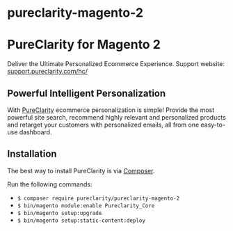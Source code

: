 # pureclarity-magento-2
PureClarity for Magento 2
=========================

Deliver the Ultimate Personalized Ecommerce Experience.
Support website: [support.pureclarity.com/hc/](https://support.pureclarity.com/hc/en-us)

Powerful Intelligent Personalization
------------------------------------

With [PureClarity](http://www.pureclarity.com) ecommerce personalization is simple! Provide the most powerful site search, recommend highly relevant and personalized products and retarget your customers with personalized emails, all from one easy-to-use dashboard.

Installation
------------

The best way to install PureClarity is via [Composer](https://getcomposer.org/).

Run the following commands:

- ```$ composer require pureclarity/pureclarity-magento-2```
- ```$ bin/magento module:enable Pureclarity_Core```
- ```$ bin/magento setup:upgrade```
- ```$ bin/magento setup:static-content:deploy```